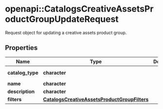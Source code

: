 # openapi::CatalogsCreativeAssetsProductGroupUpdateRequest

Request object for updating a creative assets product group.

## Properties
Name | Type | Description | Notes
------------ | ------------- | ------------- | -------------
**catalog_type** | **character** |  | [optional] [Enum: [CREATIVE_ASSETS]] 
**name** | **character** |  | [optional] 
**description** | **character** |  | [optional] 
**filters** | [**CatalogsCreativeAssetsProductGroupFilters**](CatalogsCreativeAssetsProductGroupFilters.md) |  | [optional] 



